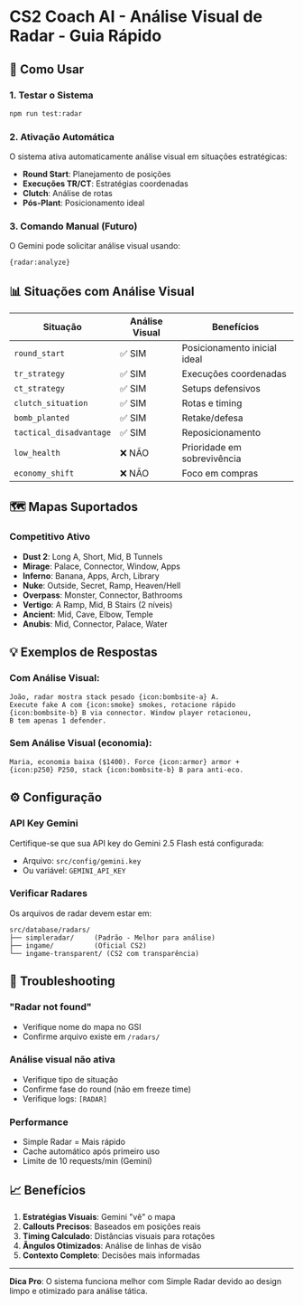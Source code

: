 # CS2 Coach AI - Análise Visual de Radar - Guia Rápido

## 🚀 Como Usar

### 1. Testar o Sistema
```bash
npm run test:radar
```

### 2. Ativação Automática
O sistema ativa automaticamente análise visual em situações estratégicas:
- **Round Start**: Planejamento de posições
- **Execuções TR/CT**: Estratégias coordenadas
- **Clutch**: Análise de rotas
- **Pós-Plant**: Posicionamento ideal

### 3. Comando Manual (Futuro)
O Gemini pode solicitar análise visual usando:
```
{radar:analyze}
```

## 📊 Situações com Análise Visual

| Situação | Análise Visual | Benefícios |
|----------|----------------|------------|
| `round_start` | ✅ SIM | Posicionamento inicial ideal |
| `tr_strategy` | ✅ SIM | Execuções coordenadas |
| `ct_strategy` | ✅ SIM | Setups defensivos |
| `clutch_situation` | ✅ SIM | Rotas e timing |
| `bomb_planted` | ✅ SIM | Retake/defesa |
| `tactical_disadvantage` | ✅ SIM | Reposicionamento |
| `low_health` | ❌ NÃO | Prioridade em sobrevivência |
| `economy_shift` | ❌ NÃO | Foco em compras |

## 🗺️ Mapas Suportados

### Competitivo Ativo
- **Dust 2**: Long A, Short, Mid, B Tunnels
- **Mirage**: Palace, Connector, Window, Apps
- **Inferno**: Banana, Apps, Arch, Library
- **Nuke**: Outside, Secret, Ramp, Heaven/Hell
- **Overpass**: Monster, Connector, Bathrooms
- **Vertigo**: A Ramp, Mid, B Stairs (2 níveis)
- **Ancient**: Mid, Cave, Elbow, Temple
- **Anubis**: Mid, Connector, Palace, Water

## 💡 Exemplos de Respostas

### Com Análise Visual:
```
João, radar mostra stack pesado {icon:bombsite-a} A. 
Execute fake A com {icon:smoke} smokes, rotacione rápido 
{icon:bombsite-b} B via connector. Window player rotacionou, 
B tem apenas 1 defender.
```

### Sem Análise Visual (economia):
```
Maria, economia baixa ($1400). Force {icon:armor} armor + 
{icon:p250} P250, stack {icon:bombsite-b} B para anti-eco.
```

## ⚙️ Configuração

### API Key Gemini
Certifique-se que sua API key do Gemini 2.5 Flash está configurada:
- Arquivo: `src/config/gemini.key`
- Ou variável: `GEMINI_API_KEY`

### Verificar Radares
Os arquivos de radar devem estar em:
```
src/database/radars/
├── simpleradar/     (Padrão - Melhor para análise)
├── ingame/          (Oficial CS2)
└── ingame-transparent/ (CS2 com transparência)
```

## 🔧 Troubleshooting

### "Radar not found"
- Verifique nome do mapa no GSI
- Confirme arquivo existe em `/radars/`

### Análise visual não ativa
- Verifique tipo de situação
- Confirme fase do round (não em freeze time)
- Verifique logs: `[RADAR]`

### Performance
- Simple Radar = Mais rápido
- Cache automático após primeiro uso
- Limite de 10 requests/min (Gemini)

## 📈 Benefícios

1. **Estratégias Visuais**: Gemini "vê" o mapa
2. **Callouts Precisos**: Baseados em posições reais
3. **Timing Calculado**: Distâncias visuais para rotações
4. **Ângulos Otimizados**: Análise de linhas de visão
5. **Contexto Completo**: Decisões mais informadas

---

**Dica Pro**: O sistema funciona melhor com Simple Radar devido ao design limpo e otimizado para análise tática. 
